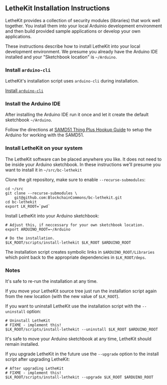 ## LetheKit Installation Instructions

LetheKit provides a collection of security modules (libraries) that
work well together.  You install them into your local Arduinio
development environment and then build provided sample applications or
develop your own applications.

These instructions describe how to install LetheKit into your local
development environment.  We presume you already have the Arduino IDE
installed and your "Sketchbook location" is `~/Arduino`.

### Install `arduino-cli`

LetheKit's installation script uses `arduino-cli` during
installation.

[Install `arduino-cli`](https://arduino.github.io/arduino-cli/installation/)

### Install the Arduino IDE

After installing the Arduino IDE run it once and let it create the
default sketchbook `~/Arduino`.

Follow the directions at
[SAMD51 Thing Plus Hookup Guide](https://learn.sparkfun.com/tutorials/samd51-thing-plus-hookup-guide/setting-up-the-arduino-ide) to setup the Arduino for
working with the SAMD51.

### Install LetheKit on your system

The LetheKit software can be placed anywhere you like.  It does not
need to be inside your Arduino sketchbook.  In these instructions
we'll presume you want to install it in `~/src/bc-lethekit`

Clone the git repository, make sure to enable `--recurse-submodules`:

    cd ~/src
    git clone --recurse-submodules \
        git@github.com:BlockchainCommons/bc-lethekit.git
    cd bc-lethekit
    export LK_ROOT=`pwd`
    
Install LetheKit into your Arduino sketchbook:

    # Adjust this, if neccessary for your own sketchbook location.
    export ARDUINO_ROOT=~/Arduino

    # Do the installation.
    $LK_ROOT/scripts/install-lethekit $LK_ROOT $ARDUINO_ROOT
    
The installation script creates symbolic links in
`$ARDUINO_ROOT/Libraries` which point back to the appropriate
dependencies in `$LK_ROOT/deps`.

### Notes

It's safe to re-run the installation at any time.

If you move your LetheKit source tree just run the installation
script again from the new location (with the new value of `$LK_ROOT`).

If you want to uninstall LetheKit use the installation script with
the `--uninstall` option:

    # Uninstall LetheKit
    # FIXME - implement this!
    $LK_ROOT/scripts/install-lethekit --uninstall $LK_ROOT $ARDUINO_ROOT

It's safe to move your Arduino sketchbook at any time, LetheKit
should remain installed.

If you upgrade LetheKit in the future use the `--upgrade` option to
the install script after upgrading LetheKit:

    # After upgrading LetheKit
    # FIXME - implement this!
    $LK_ROOT/scripts/install-lethekit --upgrade $LK_ROOT $ARDUINO_ROOT

